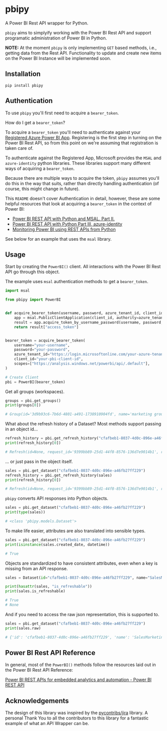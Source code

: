 # pbipy

A Power BI Rest API wrapper for Python. 

`pbipy` aims to simplyify working with the Power BI Rest API and support programatic administration of Power BI in Python.

**NOTE:** At the moment `pbipy` is only implementing `GET` based methods, i.e., getting data from the Rest API. Functionality to update and create new items on the Power BI Instance will be implemented soon.

## Installation

```console
pip install pbipy
```


## Authentication

To use `pbipy` you'll first need to acquire a `bearer_token`.

How do I get a `bearer_token`?

To acquire a `bearer_token` you'll need to authenticate against your [Registered Azure Power BI App](https://learn.microsoft.com/en-us/power-bi/developer/embedded/register-app?tabs=customers). Registering is the first step in turning on the Power BI Rest API, so from this point on we're assuming that registration is taken care of.

To authenticate against the Registered App, Microsoft provides the `MSAL` and `azure-identity` python libraries. These libraries support many different ways of acquiring a `bearer_token`.

Because there are multiple ways to acquire the token, `pbipy` assumes you'll do this in the way that suits, rather than directly handling authentication (of course, this might change in future).

This `README` doesn't cover Authentication in detail, however, these are some helpful resources that look at acquiring a `bearer_token` in the context of Power BI:

* [Power BI REST API with Python and MSAL. Part II.](https://www.datalineo.com/post/power-bi-rest-api-with-python-and-msal-part-ii)
* [Power BI REST API with Python Part III, azure-identity](https://www.datalineo.com/post/power-bi-rest-api-with-python-part-iii-azure-identity)
* [Monitoring Power BI using REST APIs from Python](https://data-goblins.com/power-bi/power-bi-api-python)

See below for an example that uses the `msal` library.

## Usage

Start by creating the `PowerBI()` client. All interactions with the Power BI Rest API go through this object. 

The example uses `msal` authentication methods to get a `bearer_token`.
```python
import msal

from pbipy import PowerBI


def acquire_bearer_token(username, password, azure_tenant_id, client_id, scopes):
    app = msal.PublicClientApplication(client_id, authority=azure_tenant_id)
    result = app.acquire_token_by_username_password(username, password, scopes)
    return result["access_token"]


bearer_token = acquire_bearer_token(
    username="your-username",
    password="your-password",
    azure_tenant_id="https://login.microsoftonline.com/your-azure-tenant-id",
    client_id="your-pbi-client-id",
    scopes=["https://analysis.windows.net/powerbi/api/.default"],
)

# Create Client
pbi = PowerBI(bearer_token)
```

Get all groups (workspaces).

```python
groups = pbi.get_groups()
print(groups[0])

# Group(id='3d9b93c6-7b6d-4801-a491-1738910904fd', name='marketing group', type='Workspace', ...)
```

What about the refresh history of a Dataset? Most methods support passing in an object id...

```python
refresh_history = pbi.get_refresh_history("cfafbeb1-8037-4d0c-896e-a46fb27ff229")
print(refresh_history[0])

# Refresh(id=None, request_id='9399bb89-25d1-44f8-8576-136d7e9014b1', refresh_type='ViaApi', ...)
```

... or just pass in the object itself.

```python
sales = pbi.get_dataset("cfafbeb1-8037-4d0c-896e-a46fb27ff229")
refresh_history = pbi.get_refresh_history(sales)
print(refresh_history[0])

# Refresh(id=None, request_id='9399bb89-25d1-44f8-8576-136d7e9014b1', refresh_type='ViaApi', ...)
```

`pbipy` converts API responses into Python objects.

```python
sales = pbi.get_dataset("cfafbeb1-8037-4d0c-896e-a46fb27ff229")
print(type(sales))

# <class 'pbipy.models.Dataset'>
```

To make life easier, attributes are also translated into sensible types.

```python
sales = pbi.get_dataset("cfafbeb1-8037-4d0c-896e-a46fb27ff229")
print(isinstance(sales.created_date, datetime))

# True
```

Objects are standardized to have consistent attributes, even when a key is missing from an API response.

```python
sales = Dataset(id="cfafbeb1-8037-4d0c-896e-a46fb27ff229", name="SalesMarketing")

print(hasattr(sales, "is_refreshable"))
print(sales.is_refreshable)

# True
# None
```

And if you need to access the raw json representation, this is supported to.

```python
sales = pbi.get_dataset("cfafbeb1-8037-4d0c-896e-a46fb27ff229")
print(sales.raw)

# {'id': 'cfafbeb1-8037-4d0c-896e-a46fb27ff229', 'name': 'SalesMarketing', 'addRowsAPIEnabled': False, ...},
```

## Power BI Rest API Reference

In general, most of the `PowerBI()` methods follow the resources laid out in the Power BI Rest API Reference:

[Power BI REST APIs for embedded analytics and automation - Power BI REST API](https://learn.microsoft.com/en-us/rest/api/power-bi/)

## Acknowledgements

The design of this library was inspired by the [pycontribs/jira](https://github.com/pycontribs/jira) library. A personal Thank You to all the contributors to this library for a fantastic example of what an API Wrapper can be.